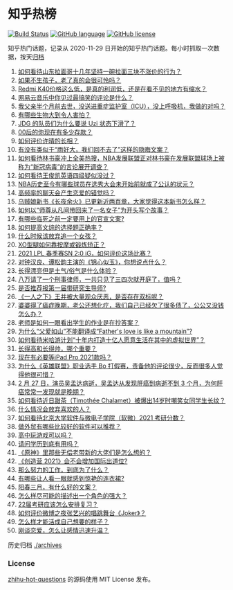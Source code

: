 # 知乎热榜
[![Build Status](https://github.com/ToWeLong/zhihu-hot-questions/workflows/CI/badge.svg)](https://github.com/ToWeLong/zhihu-hot-questions/actions)
[![GitHub language](https://img.shields.io/badge/language-golang-orange.svg)](https://golang.org/)
[![GitHub license](https://img.shields.io/github/license/ToWeLong/zhihu-hot-questions)](https://github.com/ToWeLong/zhihu-hot-questions/blob/main/LICENSE)

知乎热门话题，记录从 2020-11-29 日开始的知乎热门话题。每小时抓取一次数据，按天[归档](./archives)

<!-- BEGIN -->

1. [如何看待山东拉面哥十几年坚持一碗拉面三块不涨价的行为？](https://www.zhihu.com/question/446038738)
1. [如果不生孩子，老了真的会很可怜吗？](https://www.zhihu.com/question/444313202)
1. [Redmi K40价格这么低，是真的利润低，还是在看不见的地方有缩水？](https://www.zhihu.com/question/446429572)
1. [网易云音乐中你见过最搞笑的评论是什么？](https://www.zhihu.com/question/66822815)
1. [我父亲半个月前去世，没送进重症监护室（ICU），没上呼吸机，我做的对吗？](https://www.zhihu.com/question/54141913)
1. [有哪些生物大到令人害怕？](https://www.zhihu.com/question/444874663)
1. [JDG 的队员们为什么要说 Uzi 状态下滑了？](https://www.zhihu.com/question/446768464)
1. [00后的你现在有多少存款？](https://www.zhihu.com/question/316803201)
1. [如何评价许晴的长相？](https://www.zhihu.com/question/30171889)
1. [有没有类似于“雨好大，我们回不去了”这样的隐晦文案？](https://www.zhihu.com/question/445913131)
1. [如何看待林书豪冲上全美热搜，NBA发展联盟正对林书豪在发展联盟球场上被称为“新冠病毒”的言论展开调查？](https://www.zhihu.com/question/446638588)
1. [如何看待王俊凯英语四级疑似没过？](https://www.zhihu.com/question/446738668)
1. [NBA历史至今有哪些球员在选秀大会未开始前就成了公认的状元？](https://www.zhihu.com/question/445392303)
1. [高频率的聊天会产生恋爱的错觉吗？](https://www.zhihu.com/question/387129145)
1. [乌贼娘新书《长夜余火》已更新近两百章，大家觉得这本新书怎么样？](https://www.zhihu.com/question/444850883)
1. [如何以“师尊从凡间带回来了一名女子”为开头写个故事？](https://www.zhihu.com/question/441114065)
1. [有哪些临死之前一定要用上的官宣文案?](https://www.zhihu.com/question/441535376)
1. [如何提高文综的选择题正确率？](https://www.zhihu.com/question/48712102)
1. [什么时候该放弃追一个女孩？](https://www.zhihu.com/question/295186962)
1. [XO型腿如何靠按摩或锻炼矫正？](https://www.zhihu.com/question/24021854)
1. [2021 LPL 春季赛SN 2:0 iG，如何评价这场比赛？](https://www.zhihu.com/question/446895538)
1. [对钟汉良、谭松韵主演的《锦心似玉》，你想说点什么？](https://www.zhihu.com/question/445431076)
1. [长得漂亮但是土气/俗气是什么体验？](https://www.zhihu.com/question/60012869)
1. [八万请了一个刑事律师，一共只见了三四次就开庭了，值吗？](https://www.zhihu.com/question/440415148)
1. [是否推荐报第一届带研究生导师?](https://www.zhihu.com/question/370735900)
1. [《一人之下》王并被大量观众厌恶，是否存在双标呢？](https://www.zhihu.com/question/446684830)
1. [婆婆得了癌症晚期，老公还想化疗，我们自己已经欠了很多债了，公公又没钱怎么办？](https://www.zhihu.com/question/378674242)
1. [老师是如何一眼看出学生的作业是在抄答案？](https://www.zhihu.com/question/446221874)
1. [为什么“父爱如山”不能翻译成“Father's love is like a mountain”?](https://www.zhihu.com/question/434854946)
1. [如何看待米哈游计划“十年内打造十亿人愿意生活在其中的虚拟世界”？](https://www.zhihu.com/question/445879031)
1. [长得高和长得帅，哪个重要？](https://www.zhihu.com/question/445455686)
1. [现在有必要等iPad Pro 2021款吗？](https://www.zhihu.com/question/445313458)
1. [为什么《英雄联盟》职业选手 Bo 打假赛，责备他的评论很少，反而很多人觉得他很可惜？](https://www.zhihu.com/question/446092046)
1. [2 月 27 日，演员吴孟达病逝，吴孟达从发现肝癌到病逝不到 3 个月，为何肝癌常常一发现就是晚期？](https://www.zhihu.com/question/446702124)
1. [如何看待近日甜茶（Timothée Chalamet）被爆出14岁时嘲笑女同学生长纹？](https://www.zhihu.com/question/446679304)
1. [什么情况会放弃喜欢的人？](https://www.zhihu.com/question/444553311)
1. [如何看待北京大学软件与微电子学院（软微）2021 考研分数？](https://www.zhihu.com/question/446504795)
1. [做外贸有哪些比较好的软件可以推荐？](https://www.zhihu.com/question/54788846)
1. [高中玩游戏可以吗？](https://www.zhihu.com/question/444887000)
1. [请问学历到底有用吗？](https://www.zhihu.com/question/445264343)
1. [《原神》里那些无偿老带新的大佬们是怎么想的？](https://www.zhihu.com/question/446532910)
1. [《创造营 2021》会不会增加国际出道位?](https://www.zhihu.com/question/444940506)
1. [那么努力的工作，到底为了什么？](https://www.zhihu.com/question/446210729)
1. [有哪些让人看一眼就感到惊艳的连衣裙?](https://www.zhihu.com/question/383661922)
1. [阳春三月，有什么好的文案？](https://www.zhihu.com/question/445588853)
1. [怎么样尽可能的描述出一个角色的强大？](https://www.zhihu.com/question/446717178)
1. [22届考研应该怎么安排复习？](https://www.zhihu.com/question/413326195)
1. [如何评价微博之夜张艺兴的唱跳舞台《Joker》？](https://www.zhihu.com/question/446808495)
1. [怎么样才能活成自己想要的样子？](https://www.zhihu.com/question/442378885)
1. [刚谈恋爱，怎么让感情迅速升温？](https://www.zhihu.com/question/368687544)

<!-- END -->

历史归档 [./archives](./archives)


### License
[zhihu-hot-questions](https://github.com/towelong/zhihu-hot-questions) 的源码使用 MIT License 发布。